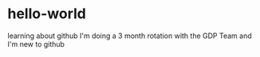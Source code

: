 # hello-world
learning about github
I'm doing a 3 month rotation with the GDP Team and I'm new to github
